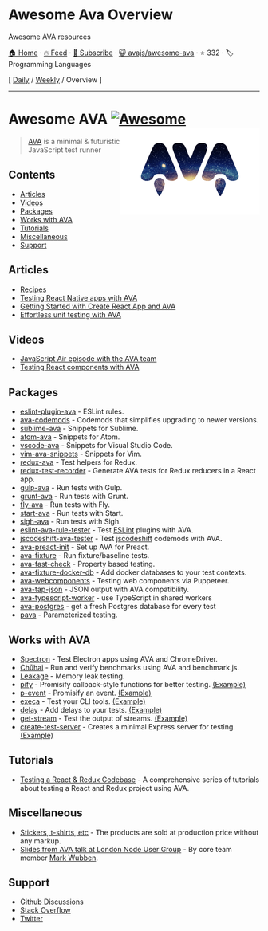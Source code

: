 # Awesome Ava Overview

Awesome AVA resources

[🏠 Home](/README.md) · [🔥 Feed](https://test.trackawesomelist.com/avajs/awesome-ava/feed.xml) · [📮 Subscribe](https://trackawesomelist.us17.list-manage.com/subscribe?u=d2f0117aa829c83a63ec63c2f&id=36a103854c) · [😺 avajs/awesome-ava](https://github.com/avajs/awesome-ava/blob/main/readme.md) · ⭐ 332 · 🏷️ Programming Languages

[ [Daily](/content/avajs/awesome-ava/README.md) / [Weekly](/content/avajs/awesome-ava/week/README.md) / Overview ]

---

# Awesome AVA [![Awesome](https://awesome.re/badge.svg)](https://awesome.re) [<img src="https://github.com/avajs/ava/raw/main/media/header.png" width="280" align="right" alt="AVA">](https://avajs.dev)

> [AVA](https://avajs.dev) is a minimal & futuristic JavaScript test runner

## Contents

*   [Articles](#articles)
*   [Videos](#videos)
*   [Packages](#packages)
*   [Works with AVA](#works-with-ava)
*   [Tutorials](#tutorials)
*   [Miscellaneous](#miscellaneous)
*   [Support](#support)

## Articles

*   [Recipes](https://github.com/avajs/ava/tree/main/docs/recipes)
*   [Testing React Native apps with AVA](https://shift.infinite.red/testing-the-bejeezus-out-of-react-native-apps-with-ava-330f51f8f6c3)
*   [Getting Started with Create React App and AVA](https://semaphoreci.com/community/tutorials/getting-started-with-create-react-app-and-ava)
*   [Effortless unit testing with AVA](https://wecodetheweb.com/2016/04/19/effortless-unit-testing-with-ava/)

## Videos

*   [JavaScript Air episode with the AVA team](http://jsair.io/ava)
*   [Testing React components with AVA](https://www.youtube.com/watch?v=RxLW6-3dk5A)

## Packages

*   [eslint-plugin-ava](https://github.com/avajs/eslint-plugin-ava) - ESLint rules.
*   [ava-codemods](https://github.com/jamestalmage/ava-codemods) - Codemods that simplifies upgrading to newer versions.
*   [sublime-ava](https://github.com/avajs/sublime-ava) - Snippets for Sublime.
*   [atom-ava](https://github.com/avajs/atom-ava) - Snippets for Atom.
*   [vscode-ava](https://github.com/samverschueren/vscode-ava) - Snippets for Visual Studio Code.
*   [vim-ava-snippets](https://github.com/ahmedelgabri/vim-ava-snippets) - Snippets for Vim.
*   [redux-ava](https://github.com/sotojuan/redux-ava) - Test helpers for Redux.
*   [redux-test-recorder](https://github.com/conorhastings/redux-test-recorder) - Generate AVA tests for Redux reducers in a React app.
*   [gulp-ava](https://github.com/avajs/gulp-ava) - Run tests with Gulp.
*   [grunt-ava](https://github.com/avajs/grunt-ava) - Run tests with Grunt.
*   [fly-ava](https://github.com/pine/fly-ava) - Run tests with Fly.
*   [start-ava](https://github.com/start-runner/ava) - Run tests with Start.
*   [sigh-ava](https://github.com/unlight/sigh-ava) - Run tests with Sigh.
*   [eslint-ava-rule-tester](https://github.com/jfmengels/eslint-ava-rule-tester) - Test [ESLint](https://github.com/eslint/eslint) plugins with AVA.
*   [jscodeshift-ava-tester](https://github.com/jfmengels/jscodeshift-ava-tester) - Test [jscodeshift](https://github.com/facebook/jscodeshift) codemods with AVA.
*   [ava-preact-init](https://github.com/avajs/ava-preact-init) - Set up AVA for Preact.
*   [ava-fixture](https://github.com/unional/ava-fixture) - Run fixture/baseline tests.
*   [ava-fast-check](https://github.com/dubzzz/ava-fast-check) - Property based testing.
*   [ava-fixture-docker-db](https://github.com/cdaringe/ava-fixture-docker-db) - Add docker databases to your test contexts.
*   [ava-webcomponents](https://github.com/Wildhoney/ava-webcomponents) - Testing web components via Puppeteer.
*   [ava-tap-json](https://github.com/yovasx2/ava-tap-json) - JSON output with AVA compatibility.
*   [ava-typescript-worker](https://github.com/seamapi/ava-typescript-worker) - use TypeScript in shared workers
*   [ava-postgres](https://github.com/seamapi/ava-postgres) - get a fresh Postgres database for every test
*   [pava](https://github.com/TomerAberbach/pava) - Parameterized testing.

## Works with AVA

*   [Spectron](https://github.com/electron/spectron#with-ava) - Test Electron apps using AVA and ChromeDriver.
*   [Chūhai](https://github.com/Hypercubed/chuhai) - Run and verify benchmarks using AVA and benchmark.js.
*   [Leakage](https://github.com/andywer/leakage#usage-with-ava--tape) - Memory leak testing.
*   [pify](https://github.com/sindresorhus/pify) - Promisify callback-style functions for better testing. [(Example)](https://github.com/sindresorhus/registry-url/blob/eb1f0e01722208366c9199b96235fd043ec162ae/test.js#L6)
*   [p-event](https://github.com/sindresorhus/p-event) - Promisify an event. [(Example)](https://github.com/sindresorhus/gulp-debug/blob/4db5871594742a346d17aa9b34f43c87d4e54934/test.js#L42-L44)
*   [execa](https://github.com/sindresorhus/execa) - Test your CLI tools. [(Example)](https://github.com/sindresorhus/active-win-cli/blob/d01813762b304102d1fee147855481e9f38c8517/test.js#L5-L6)
*   [delay](https://github.com/sindresorhus/delay) - Add delays to your tests. [(Example)](https://github.com/sindresorhus/p-queue/blob/a3a5cadefc2b54269f4939bb34e8dc180c3bd800/test.js#L39)
*   [get-stream](https://github.com/sindresorhus/get-stream) - Test the output of streams. [(Example)](https://github.com/sindresorhus/ora/blob/4ceeedd51795bb88a8033229d198e70cd8a2aff7/test.js#L33-L35)
*   [create-test-server](https://github.com/lukechilds/create-test-server) - Creates a minimal Express server for testing. [(Example)](https://github.com/lukechilds/clone-response/blob/11f5870e4e1b039e2d9a8f1f72d45fd1b9706bf3/test/clone-response.js)

## Tutorials

*   [Testing a React & Redux Codebase](http://silvenon.com/testing-react-and-redux/) - A comprehensive series of tutorials about testing a React and Redux project using AVA.

## Miscellaneous

*   [Stickers, t-shirts, etc](https://www.redbubble.com/people/sindresorhus/works/30330590-ava-logo) - The products are sold at production price without any markup.
*   [Slides from AVA talk at London Node User Group](https://speakerdeck.com/novemberborn/ava-at-lnug) - By core team member [Mark Wubben](https://github.com/novemberborn).

## Support

*   [Github Discussions](https://github.com/avajs/ava/discussions)
*   [Stack Overflow](https://stackoverflow.com/questions/tagged/ava)
*   [Twitter](https://twitter.com/ava__js)

